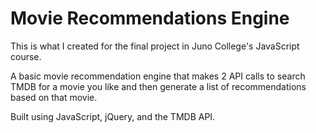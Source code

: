 # Movie Recommendations Engine

This is what I created for the final project in Juno College's JavaScript course.

A basic movie recommendation engine that makes 2 API calls to search TMDB for a movie you like and then generate a list of recommendations based on that movie. 

Built using JavaScript, jQuery, and the TMDB API. 
